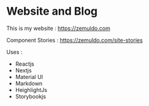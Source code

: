 # Website and Blog

This is my website : https://zemuldo.com

Component Stories : https://zemuldo.com/site-stories

Uses :
- Reactjs
- Nextjs
- Material UI
- Markdown
- HeighlightJs
- Storybookjs
